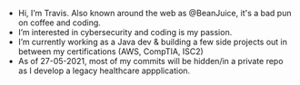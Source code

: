 - Hi, I’m Travis. Also known around the web as @BeanJuice, it's a bad pun on coffee and coding.
- I’m interested in cybersecurity and coding is my passion.
- I’m currently working as a Java dev & building a few side projects out in between my certifications (AWS, CompTIA, ISC2)
- As of 27-05-2021, most of my commits will be hidden/in a private repo as I develop a legacy healthcare appplication.
<!---
BeanJuice/BeanJuice is a ✨ special ✨ repository because its `README.md` (this file) appears on your GitHub profile.
You can click the Preview link to take a look at your changes.
--->
